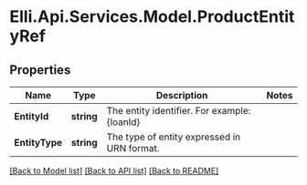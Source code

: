 # Elli.Api.Services.Model.ProductEntityRef
## Properties

Name | Type | Description | Notes
------------ | ------------- | ------------- | -------------
**EntityId** | **string** | The entity identifier. For example:{loanId} | 
**EntityType** | **string** | The type of entity expressed in URN format.  | 

[[Back to Model list]](../README.md#documentation-for-models) [[Back to API list]](../README.md#documentation-for-api-endpoints) [[Back to README]](../README.md)

